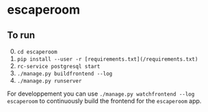 # escaperoom

## To run
0. `cd escaperoom`
1. `pip install --user -r [requirements.txt](/requirements.txt)`
2. `rc-service postgresql start`
3. `./manage.py buildfrontend --log`
4. `./manage.py runserver`

For developpement you can use `./manage.py watchfrontend --log escaperoom` to
continuously build the frontend for the `escaperoom` app.
